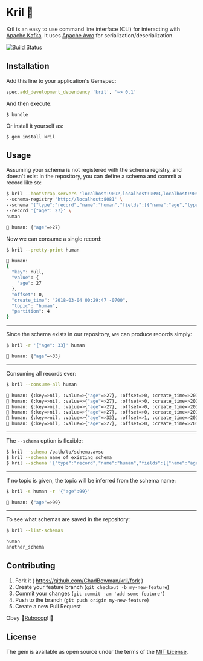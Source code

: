 # Kril 🦐

Kril is an easy to use command line interface (CLI) for interacting with [Apache Kafka](https://kafka.apache.org/). It uses [Apache Avro](https://avro.apache.org/) for serialization/deserialization.

[![Build Status](https://travis-ci.org/ChadBowman/kril.svg?branch=master)](https://travis-ci.org/ChadBowman/kril)

## Installation

Add this line to your application's Gemspec:

```ruby
spec.add_development_dependency 'kril', '~> 0.1'
```

And then execute:

    $ bundle

Or install it yourself as:

    $ gem install kril

## Usage

Assuming your schema is not registered with the schema registry, and doesn't exist in the repository, you can define a schema and commit a record like so:
```bash
$ kril --bootstrap-servers 'localhost:9092,localhost:9093,localhost:9094' \
--schema-registry 'http://localhost:8081' \
--schema '{"type":"record","name":"human","fields":[{"name":"age","type":"int"}]}' \
--record '{"age": 27}' \
human
```
```bash
🦐 human: {"age"=>27}
```

Now we can consume a single record:
```bash
$ kril --pretty-print human
```
```bash
🦐 human: 
{
  "key": null,
  "value": {
    "age": 27
  },
  "offset": 0,
  "create_time": "2018-03-04 00:29:47 -0700",
  "topic": "human",
  "partition": 4
}
```
---
Since the schema exists in our repository, we can produce records simply:
```bash
$ kril -r '{"age": 33}' human
```
```bash
🦐 human: {"age"=>33}
```
---
Consuming all records ever:
```bash
$ kril --consume-all human
```
```bash
🦐 human: {:key=>nil, :value=>{"age"=>27}, :offset=>0, :create_time=>2018-03-04 00:12:32 -0700, :topic=>"human", :partition=>2}
🦐 human: {:key=>nil, :value=>{"age"=>27}, :offset=>0, :create_time=>2018-03-04 00:29:47 -0700, :topic=>"human", :partition=>4}
🦐 human: {:key=>nil, :value=>{"age"=>27}, :offset=>0, :create_time=>2018-03-04 00:26:33 -0700, :topic=>"human", :partition=>1}
🦐 human: {:key=>nil, :value=>{"age"=>27}, :offset=>0, :create_time=>2018-03-04 00:25:54 -0700, :topic=>"human", :partition=>3}
🦐 human: {:key=>nil, :value=>{"age"=>33}, :offset=>1, :create_time=>2018-03-04 00:34:07 -0700, :topic=>"human", :partition=>3}
🦐 human: {:key=>nil, :value=>{"age"=>27}, :offset=>0, :create_time=>2018-03-04 00:13:13 -0700, :topic=>"human", :partition=>0}
```
---
The `--schema` option is flexible:
```bash
$ kril --schema /path/to/schema.avsc
$ kril --schema name_of_existing_schema
$ kril --schema '{"type":"record","name":"human","fields":[{"name":"age","type":"int"}]}'
```
---
If no topic is given, the topic will be inferred from the schema name:
```bash
$ kril -s human -r '{"age":99}'
```
```bash
🦐 human: {"age"=>99}
```
---
To see what schemas are saved in the repository:
```bash
$ kril --list-schemas
```
```bash
human
another_schema
```
## Contributing

1. Fork it ( https://github.com/ChadBowman/kril/fork )
2. Create your feature branch (`git checkout -b my-new-feature`)
3. Commit your changes (`git commit -am 'add some feature'`)
4. Push to the branch (`git push origin my-new-feature`)
5. Create a new Pull Request

Obey 👮[Rubocop](https://github.com/bbatsov/rubocop)! 🚨

## License

The gem is available as open source under the terms of the [MIT License](https://opensource.org/licenses/MIT).
